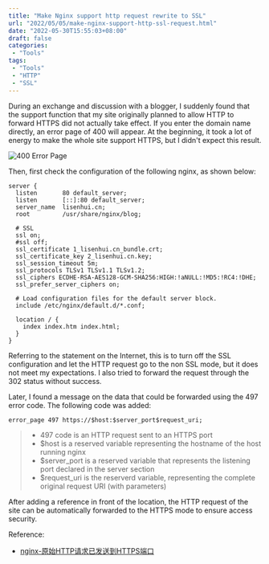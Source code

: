 ```yaml
---
title: "Make Nginx support http request rewrite to SSL"
url: "2022/05/05/make-nginx-support-http-ssl-request.html"
date: "2022-05-30T15:55:03+08:00"
draft: false
categories:
 - "Tools"
tags:
 - "Tools"
 - "HTTP"
 - "SSL"
---
```


During an exchange and discussion with a blogger, I suddenly found that the support function that my site originally planned to allow HTTP to forward HTTPS did not actually take effect. If you enter the domain name directly, an error page of 400 will appear. At the beginning, it took a lot of energy to make the whole site support HTTPS, but I didn't expect this result.

<!--more-->

![400 Error Page](//imgs.lisenhui.cn/blog/2022/05-30-make-nginx-support-http-ssl-request.png)

Then, first check the configuration of the following nginx, as shown below:

```
server {
  listen       80 default_server;
  listen       [::]:80 default_server;
  server_name  lisenhui.cn;
  root         /usr/share/nginx/blog;

  # SSL
  ssl on;
  #ssl off;
  ssl_certificate 1_lisenhui.cn_bundle.crt;
  ssl_certificate_key 2_lisenhui.cn.key;
  ssl_session_timeout 5m;
  ssl_protocols TLSv1 TLSv1.1 TLSv1.2;
  ssl_ciphers ECDHE-RSA-AES128-GCM-SHA256:HIGH:!aNULL:!MD5:!RC4:!DHE;
  ssl_prefer_server_ciphers on;

  # Load configuration files for the default server block.
  include /etc/nginx/default.d/*.conf;

  location / {
    index index.htm index.html;
  }
}

```

Referring to the statement on the Internet, this is to turn off the SSL configuration and let the HTTP request go to the non SSL mode, but it does not meet my expectations. I also tried to forward the request through the 302 status without success.

Later, I found a message on the data that could be forwarded using the 497 error code. The following code was added:

```
error_page 497 https://$host:$server_port$request_uri;
```

> - 497 code is an HTTP request sent to an HTTPS port
> - $host is a reserved variable representing the hostname of the host running nginx
> - $server_port is a reserved variable that represents the listening port declared in the server section
> - $request_uri is the reserverd variable, representing the complete original request URI (with parameters)

After adding a reference in front of the location, the HTTP request of the site can be automatically forwarded to the HTTPS mode to ensure access security.

Reference:

- [nginx-原始HTTP请求已发送到HTTPS端口](https://www.nuomiphp.com/serverfault/zh/6053e588e1979f70e25cf27f.html)